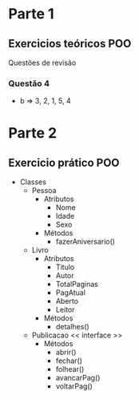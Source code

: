 # Parte 1

## Exercicios teóricos POO 

Questões de revisão

### Questão 4

- b => 3, 2, 1, 5, 4

# Parte 2

## Exercicio prático POO

- Classes
    - Pessoa
        - Atributos
            - Nome
            - Idade
            - Sexo
        - Métodos
            - fazerAniversario()
    - Livro
        - Atributos
            - Titulo
            - Autor
            - TotalPaginas
            - PagAtual
            - Aberto
            - Leitor
        - Métodos
            - detalhes()
    - Publicacao << interface >>
        - Métodos
            - abrir()
            - fechar()
            - folhear()
            - avancarPag()
            - voltarPag()
    
    

